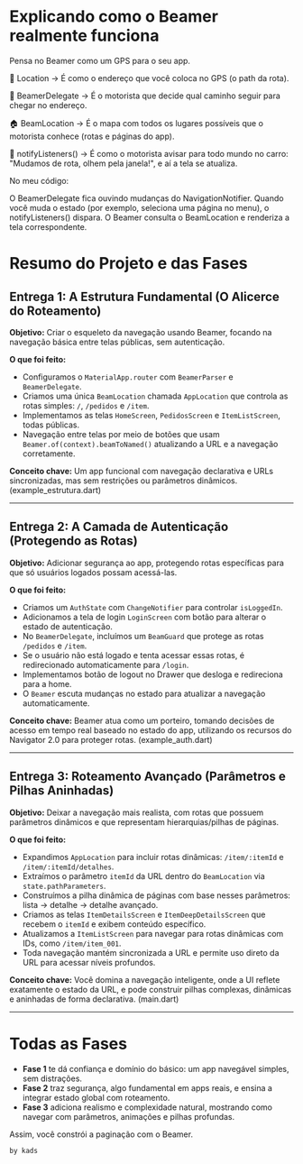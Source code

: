 # Explicando como o Beamer realmente funciona

Pensa no Beamer como um GPS para o seu app.

📍 Location → É como o endereço que você coloca no GPS (o path da rota).

🚗 BeamerDelegate → É o motorista que decide qual caminho seguir para chegar no endereço.

🏠 BeamLocation → É o mapa com todos os lugares possíveis que o motorista conhece (rotas e páginas do app).

📢 notifyListeners() → É como o motorista avisar para todo mundo no carro: "Mudamos de rota, olhem pela janela!", e aí a tela se atualiza.

No meu código:

O BeamerDelegate fica ouvindo mudanças do NavigationNotifier.
Quando você muda o estado (por exemplo, seleciona uma página no menu), o notifyListeners() dispara.
O Beamer consulta o BeamLocation e renderiza a tela correspondente.

# Resumo do Projeto e das Fases

## **Entrega 1: A Estrutura Fundamental (O Alicerce do Roteamento)**

**Objetivo:**
Criar o esqueleto da navegação usando Beamer, focando na navegação básica entre telas públicas, sem autenticação.

**O que foi feito:**

* Configuramos o `MaterialApp.router` com `BeamerParser` e `BeamerDelegate`.
* Criamos uma única `BeamLocation` chamada `AppLocation` que controla as rotas simples: `/`, `/pedidos` e `/item`.
* Implementamos as telas `HomeScreen`, `PedidosScreen` e `ItemListScreen`, todas públicas.
* Navegação entre telas por meio de botões que usam `Beamer.of(context).beamToNamed()` atualizando a URL e a navegação corretamente.

**Conceito chave:**
Um app funcional com navegação declarativa e URLs sincronizadas, mas sem restrições ou parâmetros dinâmicos. (example_estrutura.dart)

---

## **Entrega 2: A Camada de Autenticação (Protegendo as Rotas)**

**Objetivo:**
Adicionar segurança ao app, protegendo rotas específicas para que só usuários logados possam acessá-las.

**O que foi feito:**

* Criamos um `AuthState` com `ChangeNotifier` para controlar `isLoggedIn`.
* Adicionamos a tela de login `LoginScreen` com botão para alterar o estado de autenticação.
* No `BeamerDelegate`, incluímos um `BeamGuard` que protege as rotas `/pedidos` e `/item`.
* Se o usuário não está logado e tenta acessar essas rotas, é redirecionado automaticamente para `/login`.
* Implementamos botão de logout no Drawer que desloga e redireciona para a home.
* O `Beamer` escuta mudanças no estado para atualizar a navegação automaticamente.

**Conceito chave:**
Beamer atua como um porteiro, tomando decisões de acesso em tempo real baseado no estado do app, utilizando os recursos do Navigator 2.0 para proteger rotas. (example_auth.dart)

---

## **Entrega 3: Roteamento Avançado (Parâmetros e Pilhas Aninhadas)**

**Objetivo:**
Deixar a navegação mais realista, com rotas que possuem parâmetros dinâmicos e que representam hierarquias/pilhas de páginas.

**O que foi feito:**

* Expandimos `AppLocation` para incluir rotas dinâmicas: `/item/:itemId` e `/item/:itemId/detalhes`.
* Extraímos o parâmetro `itemId` da URL dentro do `BeamLocation` via `state.pathParameters`.
* Construímos a pilha dinâmica de páginas com base nesses parâmetros: lista -> detalhe -> detalhe avançado.
* Criamos as telas `ItemDetailsScreen` e `ItemDeepDetailsScreen` que recebem o `itemId` e exibem conteúdo específico.
* Atualizamos a `ItemListScreen` para navegar para rotas dinâmicas com IDs, como `/item/item_001`.
* Toda navegação mantém sincronizada a URL e permite uso direto da URL para acessar níveis profundos.

**Conceito chave:**
Você domina a navegação inteligente, onde a UI reflete exatamente o estado da URL, e pode construir pilhas complexas, dinâmicas e aninhadas de forma declarativa. (main.dart)

---

# Todas as Fases

* **Fase 1** te dá confiança e domínio do básico: um app navegável simples, sem distrações.
* **Fase 2** traz segurança, algo fundamental em apps reais, e ensina a integrar estado global com roteamento.
* **Fase 3** adiciona realismo e complexidade natural, mostrando como navegar com parâmetros, animações e pilhas profundas.



Assim, você constrói a paginação com o Beamer.

`by kads`
